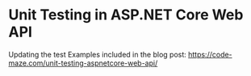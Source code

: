 # Unit Testing in ASP.NET Core Web API  

Updating the test
Examples included in the blog post: https://code-maze.com/unit-testing-aspnetcore-web-api/
